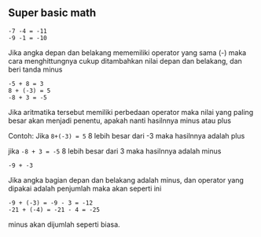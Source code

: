 ## Super basic math 

```
-7 -4 = -11
-9 -1 = -10
```
Jika angka depan dan belakang mememiliki operator yang sama (-) maka cara menghittungnya cukup ditambahkan nilai depan dan belakang, dan beri tanda minus 

```
-5 + 8 = 3
8 + (-3) = 5
-8 + 3 = -5
```
Jika aritmatika tersebut memiliki perbedaan operator maka nilai yang paling besar akan menjadi penentu, apakah nanti hasilnnya minus atau plus


Contoh: 
Jika `8+(-3) = 5` 8 lebih besar dari -3 maka hasilnnya adalah plus 

jika `-8 + 3 = -5` 8 lebih besar dari 3 maka hasilnnya adalah minus

```
-9 + -3
```

Jika angka bagian depan dan belakang adalah minus, dan operator yang dipakai adalah penjumlah maka akan seperti ini

```
-9 + (-3) = -9 - 3 = -12
-21 + (-4) = -21 - 4 = -25
```

minus akan dijumlah seperti biasa.
